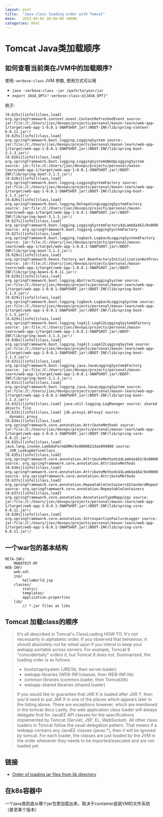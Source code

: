 ```yaml
---
layout: post
title:  "Java class loading order with Tomcat"
date:   2023-09-03 20:48:00 +0800
categories: Html
---
```



# Tomcat Java类加载顺序

## 如何查看当前类在JVM中的加载顺序?
使用`-verbose:class` JVM 参数, 使用方式可以用
- `java -verbose:class -jar /path/to/your/jar`
- `export JAVA_OPT="-verbose:class:${JAVA_OPT}"`

例子:
```
[0.625s][info][class,load] org.springframework.context.event.ContextRefreshedEvent source: jar:file:/C:/Users/jiec/devops/projects/personal/mason-learn/web-app-1/target/web-app-1-0.0.1-SNAPSHOT.jar!/BOOT-INF/lib/spring-context-6.0.11.jar!/
[0.625s][info][class,load] org.springframework.boot.logging.LoggingSystem source: jar:file:/C:/Users/jiec/devops/projects/personal/mason-learn/web-app-1/target/web-app-1-0.0.1-SNAPSHOT.jar!/BOOT-INF/lib/spring-boot-3.1.3.jar!/
[0.626s][info][class,load] org.springframework.boot.logging.LoggingSystem$NoOpLoggingSystem source: jar:file:/C:/Users/jiec/devops/projects/personal/mason-learn/web-app-1/target/web-app-1-0.0.1-SNAPSHOT.jar!/BOOT-INF/lib/spring-boot-3.1.3.jar!/
[0.626s][info][class,load] org.springframework.boot.logging.LoggingSystemFactory source: jar:file:/C:/Users/jiec/devops/projects/personal/mason-learn/web-app-1/target/web-app-1-0.0.1-SNAPSHOT.jar!/BOOT-INF/lib/spring-boot-3.1.3.jar!/
[0.626s][info][class,load] org.springframework.boot.logging.DelegatingLoggingSystemFactory source: jar:file:/C:/Users/jiec/devops/projects/personal/mason-learn/web-app-1/target/web-app-1-0.0.1-SNAPSHOT.jar!/BOOT-INF/lib/spring-boot-3.1.3.jar!/
[0.627s][info][class,load] org.springframework.boot.logging.LoggingSystemFactory$$Lambda$62/0x0000021dae091180 source: org.springframework.boot.logging.LoggingSystemFactory
[0.627s][info][class,load] org.springframework.boot.logging.logback.LogbackLoggingSystem$Factory source: jar:file:/C:/Users/jiec/devops/projects/personal/mason-learn/web-app-1/target/web-app-1-0.0.1-SNAPSHOT.jar!/BOOT-INF/lib/spring-boot-3.1.3.jar!/
[0.628s][info][class,load] org.springframework.beans.factory.aot.BeanFactoryInitializationAotProcessor source: jar:file:/C:/Users/jiec/devops/projects/personal/mason-learn/web-app-1/target/web-app-1-0.0.1-SNAPSHOT.jar!/BOOT-INF/lib/spring-beans-6.0.11.jar!/
[0.629s][info][class,load] org.springframework.boot.logging.AbstractLoggingSystem source: jar:file:/C:/Users/jiec/devops/projects/personal/mason-learn/web-app-1/target/web-app-1-0.0.1-SNAPSHOT.jar!/BOOT-INF/lib/spring-boot-3.1.3.jar!/
[0.629s][info][class,load] org.springframework.boot.logging.logback.LogbackLoggingSystem source: jar:file:/C:/Users/jiec/devops/projects/personal/mason-learn/web-app-1/target/web-app-1-0.0.1-SNAPSHOT.jar!/BOOT-INF/lib/spring-boot-3.1.3.jar!/
[0.629s][info][class,load] org.springframework.boot.logging.log4j2.Log4J2LoggingSystem$Factory source: jar:file:/C:/Users/jiec/devops/projects/personal/mason-learn/web-app-1/target/web-app-1-0.0.1-SNAPSHOT.jar!/BOOT-INF/lib/spring-boot-3.1.3.jar!/
[0.630s][info][class,load] org.springframework.boot.logging.log4j2.Log4J2LoggingSystem source: jar:file:/C:/Users/jiec/devops/projects/personal/mason-learn/web-app-1/target/web-app-1-0.0.1-SNAPSHOT.jar!/BOOT-INF/lib/spring-boot-3.1.3.jar!/
[0.631s][info][class,load] org.springframework.boot.logging.java.JavaLoggingSystem$Factory source: jar:file:/C:/Users/jiec/devops/projects/personal/mason-learn/web-app-1/target/web-app-1-0.0.1-SNAPSHOT.jar!/BOOT-INF/lib/spring-boot-3.1.3.jar!/
[0.631s][info][class,load] org.springframework.boot.logging.java.JavaLoggingSystem source: jar:file:/C:/Users/jiec/devops/projects/personal/mason-learn/web-app-1/target/web-app-1-0.0.1-SNAPSHOT.jar!/BOOT-INF/lib/spring-boot-3.1.3.jar!/
[0.632s][info][class,load] java.util.logging.LogManager source: shared objects file
[0.633s][info][class,load] jdk.proxy2.$Proxy2 source: __dynamic_proxy__
[0.634s][info][class,load] org.springframework.core.annotation.AttributeMethods source: jar:file:/C:/Users/jiec/devops/projects/personal/mason-learn/web-app-1/target/web-app-1-0.0.1-SNAPSHOT.jar!/BOOT-INF/lib/spring-core-6.0.11.jar!/
[0.635s][info][class,load] java.lang.invoke.LambdaForm$DMH/0x0000021dae094000 source: __JVM_LookupDefineClass__
[0.635s][info][class,load] org.springframework.core.annotation.AttributeMethods$$Lambda$63/0x0000021dae092b18 source: org.springframework.core.annotation.AttributeMethods
[0.636s][info][class,load] org.springframework.core.annotation.AttributeMethods$$Lambda$64/0x0000021dae092db0 source: org.springframework.core.annotation.AttributeMethods
[0.637s][info][class,load] org.springframework.core.annotation.RepeatableContainers$StandardRepeatableContainers$$Lambda$65/0x0000021dae092ff0 source: org.springframework.core.annotation.RepeatableContainers
[0.637s][info][class,load] org.springframework.core.annotation.AnnotationTypeMappings source: jar:file:/C:/Users/jiec/devops/projects/personal/mason-learn/web-app-1/target/web-app-1-0.0.1-SNAPSHOT.jar!/BOOT-INF/lib/spring-core-6.0.11.jar!/
[0.638s][info][class,load] org.springframework.core.annotation.IntrospectionFailureLogger source: jar:file:/C:/Users/jiec/devops/projects/personal/mason-learn/web-app-1/target/web-app-1-0.0.1-SNAPSHOT.jar!/BOOT-INF/lib/spring-core-6.0.11.jar!/
```

## 一个war包的基本结构
```
META-INF/
    MANIFEST.MF
WEB-INF/
    web.xml
    jsp/
        helloWorld.jsp
    classes/
        static/
        templates/
        application.properties
    lib/
        // *.jar files as libs
```


## Tomcat 加载class的顺序
> It's all described in Tomcat's ClassLoading HOW-TO. It's not necessarily in alphabetic order. If you observed that behaviour, it should absolutely not be relied upon if you intend to keep your webapp portable across servers. For example, Tomcat 6 "coincidentally" orders it, but Tomcat 8 does not.
> Summarized, the loading order is as follows:
> - bootstrap/system (JRE/lib, then server.loader)
> - webapp libraries (WEB-INF/classes, then WEB-INF/lib)
> - common libraries (common.loader, then Tomcat/lib)
> - webapp-shared libraries (shared.loader)
> 
>If you would like to guarantee that JAR X is loaded after JAR Y, then you'd need to put JAR X in one of the places which appears later in the listing above.
>There are exceptions however, which are mentioned in the tomcat docs
>Lastly, the web application class loader will always delegate first for JavaEE API classes for the specifications implemented by Tomcat (Servlet, JSP, EL, WebSocket). All other class loaders in Tomcat follow the usual delegation pattern.
>That means if a webapp contains any JavaEE classes (javax.*), then it will be ignored by tomcat.
>For each loader, the classes are just loaded by the JVM in the order whenever they needs to be imported/executed and are not loaded yet.


## 链接
- [Order of loading jar files from lib directory](https://stackoverflow.com/questions/5474765/order-of-loading-jar-files-from-lib-directory)


## 在k8s容器中
一个java类到底从哪个jar包里加载出来，取决于container底层VM的文件系统（甚至某个版本）


